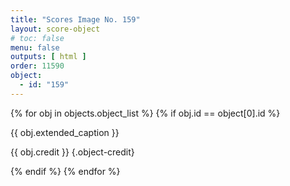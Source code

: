 ```yaml
---
title: "Scores Image No. 159"
layout: score-object
# toc: false
menu: false
outputs: [ html ]
order: 11590
object:
  - id: "159"
---
```


{% for obj in objects.object_list %}
{% if obj.id == object[0].id %}

{{ obj.extended_caption }}

{{ obj.credit }} {.object-credit}

{% endif %}
{% endfor %}
